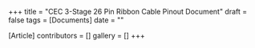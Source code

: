 +++
title = "CEC 3-Stage 26 Pin Ribbon Cable Pinout Document"
draft = false
tags = [Documents]
date = ""

[Article]
contributors = []
gallery = []
+++